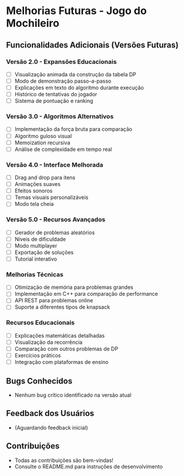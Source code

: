 # Melhorias Futuras - Jogo do Mochileiro

## Funcionalidades Adicionais (Versões Futuras)

### Versão 2.0 - Expansões Educacionais
- [ ] Visualização animada da construção da tabela DP
- [ ] Modo de demonstração passo-a-passo
- [ ] Explicações em texto do algoritmo durante execução
- [ ] Histórico de tentativas do jogador
- [ ] Sistema de pontuação e ranking

### Versão 3.0 - Algoritmos Alternativos
- [ ] Implementação da força bruta para comparação
- [ ] Algoritmo guloso visual
- [ ] Memoization recursiva
- [ ] Análise de complexidade em tempo real

### Versão 4.0 - Interface Melhorada
- [ ] Drag and drop para itens
- [ ] Animações suaves
- [ ] Efeitos sonoros
- [ ] Temas visuais personalizáveis
- [ ] Modo tela cheia

### Versão 5.0 - Recursos Avançados
- [ ] Gerador de problemas aleatórios
- [ ] Níveis de dificuldade
- [ ] Modo multiplayer
- [ ] Exportação de soluções
- [ ] Tutorial interativo

### Melhorias Técnicas
- [ ] Otimização de memória para problemas grandes
- [ ] Implementação em C++ para comparação de performance
- [ ] API REST para problemas online
- [ ] Suporte a diferentes tipos de knapsack

### Recursos Educacionais
- [ ] Explicações matemáticas detalhadas
- [ ] Visualização da recorrência
- [ ] Comparação com outros problemas de DP
- [ ] Exercícios práticos
- [ ] Integração com plataformas de ensino

## Bugs Conhecidos
- Nenhum bug crítico identificado na versão atual

## Feedback dos Usuários
- (Aguardando feedback inicial)

## Contribuições
- Todas as contribuições são bem-vindas!
- Consulte o README.md para instruções de desenvolvimento
